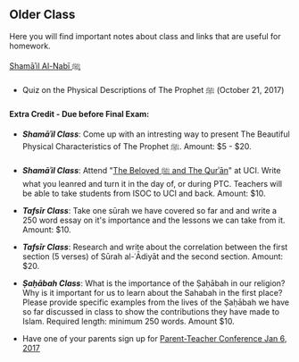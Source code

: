 ## Older Class

Here you will find important notes about class and links that are useful for homework. 

<a href="https://docs.google.com/document/d/1-EzRI5yUmuXGpIVbbbkTTZytgLP2azMivvRSYm4lZsk/edit?usp=sharing" target="_blank">Shamāʾil Al-Nabī ﷺ</a>

* Quiz on the Physical Descriptions of The Prophet ﷺ (October 21, 2017)


#### Extra Credit - Due before Final Exam:
* **_Shamāʾil Class_**: Come up with an intresting way to present The Beautiful Physical Characteristics of The Prophet ﷺ. Amount: $5 - $20.

* **_Shamāʾil Class_**: Attend "<a href="https://servantsofthebeloved.com/nextevent/thequran.html" target="_blank">The Beloved ﷺ and The Qurʾān</a>" at UCI. Write what you leanred and turn it in the day of, or during PTC. Teachers will be able to take students from ISOC to UCI and back. Amount: $10.

* **_Tafsīr Class_**: Take one sūrah we have covered so far and and write a 250 word essay on it's importance and the lessons we can take from it.  Amount: $10.

* **_Tafsīr Class_**: Research and write about the correlation between the first section (5 verses) of Sūrah al-ʿĀdiyāt and the second section.  Amount: $20.
  
 * **_Ṣaḥābah Class_**: What is the importance of the Ṣaḥābah in our religion? Why is it important for us to learn about the Sahabah in the first place? Please provide specific examples from the lives of the Ṣaḥābah we have so far discussed in class to show the contributions they have made to Islam. Required length: minimum 250 words. Amount $10.
  
* Have one of your parents sign up for <a href="https://goo.gl/forms/4yaSA4RYYBuw4bz13" target="_blank">Parent-Teacher Conference Jan 6, 2017</a>
